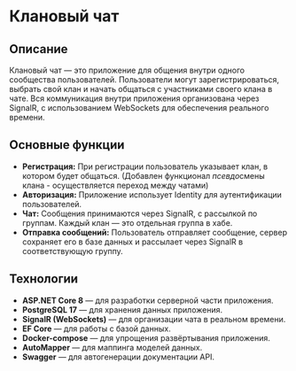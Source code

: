 # Клановый чат

## Описание

Клановый чат — это приложение для общения внутри одного сообщества пользователей. Пользователи могут зарегистрироваться, выбрать свой клан и начать общаться с участниками своего клана в чате. Вся коммуникация внутри приложения организована через SignalR, с использованием WebSockets для обеспечения реального времени.

## Основные функции

- **Регистрация:** При регистрации пользователь указывает клан, в котором будет общаться. (Добавлен функционал *псевдо*смены клана - осуществляется переход между чатами)
- **Авторизация:** Приложение использует Identity для аутентификации пользователей.
- **Чат:** Сообщения принимаются через SignalR, с рассылкой по группам. Каждый клан — это отдельная группа в хабе.
- **Отправка сообщений:** Пользователь отправляет сообщение, сервер сохраняет его в базе данных и рассылает через SignalR в соответствующую группу.

## Технологии

- **ASP.NET Core 8** — для разработки серверной части приложения.
- **PostgreSQL 17** — для хранения данных приложения.
- **SignalR (WebSockets)** — для организации чата в реальном времени.
- **EF Core** — для работы с базой данных.
- **Docker-compose** — для упрощения развёртывания приложения.
- **AutoMapper** — для маппинга моделей данных.
- **Swagger** — для автогенерации документации API.
